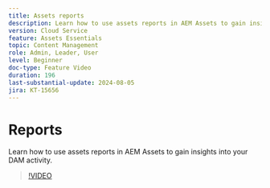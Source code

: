 ```yaml
---
title: Assets reports
description: Learn how to use assets reports in AEM Assets to gain insights into your DAM activity.
version: Cloud Service
feature: Assets Essentials
topic: Content Management
role: Admin, Leader, User
level: Beginner
doc-type: Feature Video
duration: 196
last-substantial-update: 2024-08-05
jira: KT-15656
---
```


# Reports

Learn how to use assets reports in AEM Assets to gain insights into your DAM activity.

>[!VIDEO](https://video.tv.adobe.com/v/3432496/?learn=on)

